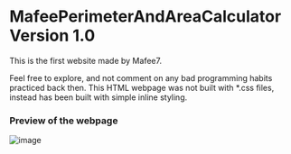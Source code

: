 # MafeePerimeterAndAreaCalculator Version 1.0

This is the first website made by Mafee7.

Feel free to explore, and not comment on any bad programming habits practiced back then.
This HTML webpage was not built with *.css files, instead has been built with simple inline styling.

### Preview of the webpage

![image](https://github.com/Mafee6/MafeePerimeterAndAreaCalculator-v1.0/assets/64575804/ac40cb3b-a102-4ae8-ad69-12e188631f63)
